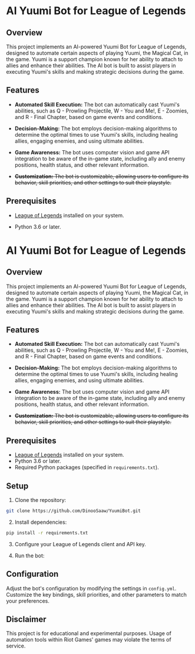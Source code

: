 # AI Yuumi Bot for League of Legends

  

## Overview

  

This project implements an AI-powered Yuumi Bot for League of Legends, designed to automate certain aspects of playing Yuumi, the Magical Cat, in the game. Yuumi is a support champion known for her ability to attach to allies and enhance their abilities. The AI bot is built to assist players in executing Yuumi's skills and making strategic decisions during the game.

  

## Features

  

-  **Automated Skill Execution:** The bot can automatically cast Yuumi's abilities, such as Q - Prowling Projectile, W - You and Me!, E - Zoomies, and R - Final Chapter, based on game events and conditions.

  

-  **Decision-Making:** The bot employs decision-making algorithms to determine the optimal times to use Yuumi's skills, including healing allies, engaging enemies, and using ultimate abilities.

  

-  **Game Awareness:** The bot uses computer vision and game API integration to be aware of the in-game state, including ally and enemy positions, health status, and other relevant information.

  

- ~~**Customization:** The bot is customizable, allowing users to configure its behavior, skill priorities, and other settings to suit their playstyle.~~

  

## Prerequisites

  

- [League of Legends](https://oce.leagueoflegends.com/) installed on your system.

- Python 3.6 or later.

# AI Yuumi Bot for League of Legends

## Overview

This project implements an AI-powered Yuumi Bot for League of Legends, designed to automate certain aspects of playing Yuumi, the Magical Cat, in the game. Yuumi is a support champion known for her ability to attach to allies and enhance their abilities. The AI bot is built to assist players in executing Yuumi's skills and making strategic decisions during the game.

## Features

- **Automated Skill Execution:** The bot can automatically cast Yuumi's abilities, such as Q - Prowling Projectile, W - You and Me!, E - Zoomies, and R - Final Chapter, based on game events and conditions.

- **Decision-Making:** The bot employs decision-making algorithms to determine the optimal times to use Yuumi's skills, including healing allies, engaging enemies, and using ultimate abilities.

- **Game Awareness:** The bot uses computer vision and game API integration to be aware of the in-game state, including ally and enemy positions, health status, and other relevant information.

- ~~**Customization:** The bot is customizable, allowing users to configure its behavior, skill priorities, and other settings to suit their playstyle.~~

## Prerequisites

- [League of Legends](https://oce.leagueoflegends.com/) installed on your system.
- Python 3.6 or later.
- Required Python packages (specified in `requirements.txt`).

  

## Setup

  

1. Clone the repository:

  

```bash
git clone https://github.com/DinooSaaw/YuumiBot.git
```

2. Install dependencies:
```bash
pip install -r requirements.txt
```

3. Configure your League of Legends client and API key.

4. Run the bot:

## Configuration

Adjust the bot's configuration by modifying the settings in `config.yml`. Customize the key bindings, skill priorities, and other parameters to match your preferences.

## Disclaimer

This project is for educational and experimental purposes. Usage of automation tools within Riot Games' games may violate the terms of service.